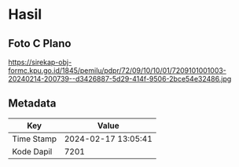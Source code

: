 # Hasil

## Foto C Plano

https://sirekap-obj-formc.kpu.go.id/1845/pemilu/pdpr/72/09/10/10/01/7209101001003-20240214-200739--d3426887-5d29-414f-9506-2bce54e32486.jpg


## Metadata

| Key        | Value               |
| ---------- | ------------------- |
| Time Stamp | 2024-02-17 13:05:41 |
| Kode Dapil | 7201                |



